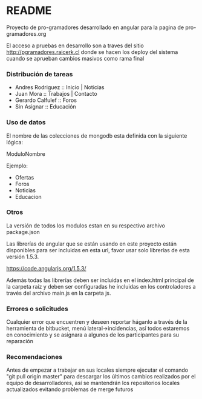 # README #

Proyecto de pro-gramadores desarrollado en angular para la pagina de pro-gramadores.org

El acceso a pruebas en desarrollo son a traves del sitio http://pgramadores.raicerk.cl donde se hacen los deploy del sistema cuando se aprueban cambios masivos como rama final

### Distribución de tareas ####

* Andres Rodriguez :: Inicio | Noticias
* Juan Mora :: Trabajos | Contacto
* Gerardo Calfulef :: Foros
* Sin Asignar :: Educación


### Uso de datos ###

El nombre de las colecciones de mongodb esta definida con la siguiente lógica:

ModuloNombre

Ejemplo:

* Ofertas
* Foros
* Noticias
* Educacion


### Otros ###

La versión de todos los modulos estan en su respectivo archivo package.json

Las librerías de angular que se están usando en este proyecto están disponibles para ser incluidas en esta url, favor usar solo librerías de esta versión 1.5.3.

https://code.angularjs.org/1.5.3/

Además todas las librerías deben ser incluidas en el index.html principal de la carpeta raíz y deben ser configuradas he incluidas en los controladores a través del archivo main.js en la carpeta js.

### Errores o solicitudes ###

Cualquier error que encuentren y deseen reportar háganlo a través de la herramienta de bitbucket, menú lateral->incidencias, así todos estaremos en conocimiento y se asignara a algunos de los participantes para su reparación


### Recomendaciones ###

Antes de empezar a trabajar en sus locales siempre ejecutar el comando "git pull origin master" para descargar los últimos cambios realizados por el equipo de desarrolladores, así se mantendrán los repositorios locales actualizados evitando problemas de merge futuros
